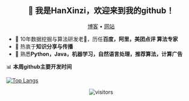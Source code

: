 <h2 align="center">👋 我是HanXinzi，欢迎来到我的github！</h2>
<p align="center">
  <a href="https://hanxinzi-ai.github.io/">博客</a> •
  <a href="https://http://show-me-ai.com/">网站</a>
</p>


- 🔭 10年数据挖掘与算法研发老🐶，历任**百度，阿里，美团点评 算法专家**
- 🌱 热衷于**知识分享与传播**
- 💬 熟悉**Python，Java，机器学习，自然语言处理，推荐算法，计算广告**
<!--
- 📫 微博：[@韩信子AI](https://weibo.com/u/7516559193)
- 知乎：[韩信子](http://www.zhihu.com/people/han-xin-zi-94)
-->
📊 **本周github主要开发时间**

[![Top Langs](https://github-readme-stats.vercel.app/api/top-langs/?username=HanXinzi-AI)](https://github.com/HanXinzi-AI)

<p align="center"> <img src="https://gpvc.arturio.dev/HanXinzi-AI" alt="visitors"> </p>